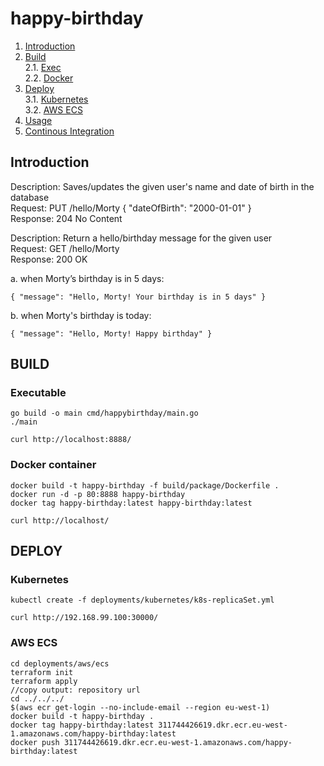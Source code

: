 # happy-birthday

1. [Introduction](#intro)
2. [Build](#build) <br>
   2.1. [Exec](#build.exe) <br>
   2.2. [Docker](#build.docker)
3. [Deploy](#deploy) <br>
 3.1. [Kubernetes](#deploy.k8s) <br>
 3.2. [AWS ECS](#deploy.ecs)
4. [Usage](#usage)
5. [Continous Integration](#ci)


## Introduction <a name="intro"></a>

Description: Saves/updates the given user's name and date of birth in the database <br>
  Request: PUT /hello/Morty { "dateOfBirth": "2000-01-01" } <br>
  Response: 204 No Content <br>

Description: Return a hello/birthday message for the given user <br>
  Request: GET /hello/Morty <br>
  Response: 200 OK <br>

a. when Morty’s birthday is in 5 days:<br>
```
{ "message": "Hello, Morty! Your birthday is in 5 days" }
```
b. when Morty's birthday is today: <br>
```
{ "message": "Hello, Morty! Happy birthday" }
```

## BUILD <a name="build"></a>

### Executable <a name="build.exe"></a>
```
go build -o main cmd/happybirthday/main.go
./main

curl http://localhost:8888/
```

### Docker container <a name="build.docker"></a>
```
docker build -t happy-birthday -f build/package/Dockerfile .
docker run -d -p 80:8888 happy-birthday
docker tag happy-birthday:latest happy-birthday:latest

curl http://localhost/
```

## DEPLOY <a name="deploy"></a>

### Kubernetes <a name="deploy.k8s"></a>
```
kubectl create -f deployments/kubernetes/k8s-replicaSet.yml

curl http://192.168.99.100:30000/
```

### AWS ECS <a name="deploy.ecs"></a>
```
cd deployments/aws/ecs
terraform init
terraform apply
//copy output: repository url
cd ../../../
$(aws ecr get-login --no-include-email --region eu-west-1)
docker build -t happy-birthday .
docker tag happy-birthday:latest 311744426619.dkr.ecr.eu-west-1.amazonaws.com/happy-birthday:latest
docker push 311744426619.dkr.ecr.eu-west-1.amazonaws.com/happy-birthday:latest
```
